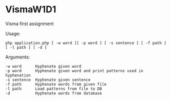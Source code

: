# VismaW1D1
Visma first assignment 


Usage:
    
    php application.php [ -w word ][ -p word ] [ -s sentence ] [ -f path ] [ -l path ] [ -d ]
    
Arguments:

    -w word      Hyphenate given word
    -p word      Hyphenate given word and print patterns used in hyphenation
    -s sentence  Hyphenate given sentence
    -f path      Hyphenate words from given file
    -l path      Load patterns from file to DB
    -d           Hyphenate words from database
